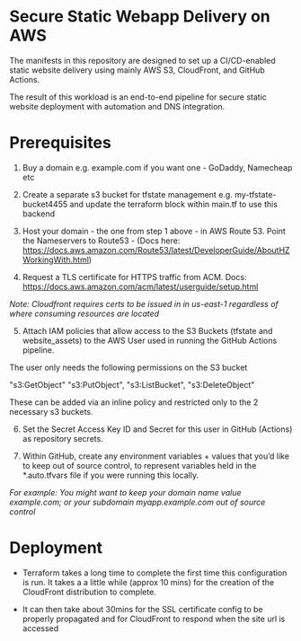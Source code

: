 # Secure Static Webapp Delivery on AWS
The manifests in this repository are designed to set up a CI/CD-enabled static website delivery using mainly AWS S3, CloudFront, and GitHub Actions. 

The result of this workload is an end-to-end pipeline for secure static website deployment with automation and DNS integration.

# Prerequisites

1. Buy a domain e.g. example.com if you want one - GoDaddy, Namecheap etc

2. Create a separate s3 bucket for tfstate management e.g. my-tfstate-bucket4455 and update the terraform block within main.tf to use this backend

3. Host your domain - the one from step 1 above - in AWS Route 53. Point the Nameservers to Route53 - (Docs here: https://docs.aws.amazon.com/Route53/latest/DeveloperGuide/AboutHZWorkingWith.html) 

4. Request a TLS certificate for HTTPS traffic from ACM. 
Docs: https://docs.aws.amazon.com/acm/latest/userguide/setup.html

*Note: Cloudfront requires certs to be issued in in us-east-1 regardless of where consuming resources are located*

5. Attach IAM policies that allow access to the S3 Buckets (tfstate and website_assets) to the AWS User used in running the GitHub Actions pipeline.

The user only needs the following permissions on the S3 bucket

"s3:GetObject"
"s3:PutObject",
"s3:ListBucket",
"s3:DeleteObject"

These can be added via an inline policy and restricted only to the 2 necessary s3 buckets.

6. Set the Secret Access Key ID and Secret for this user in GitHub (Actions) as repository secrets.

7. Within GitHub, create any environment variables + values  that you’d like to keep out of source control, to represent variables held in the *.auto.tfvars file if you were running this locally.



*For example: You might want to keep your domain name value example.com; or your subdomain myapp.example.com out of source control*

# Deployment
- Terraform takes a long time to complete the first time this configuration is run. It takes a a little while (approx 10 mins) for the creation of the CloudFront distribution to complete.

- It can then take about 30mins for the SSL certificate config to be properly propagated and for CloudFront to respond when the site url is accessed  
